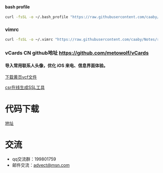 #### bash profile
``` bash
curl -fsSL -o ~/.bash_profile "https://raw.githubusercontent.com/caaby/Notes/refs/heads/master/macos/.bash_profile"
```

### vimrc
``` bash
curl -fsSL -o ~/.vimrc "https://raw.githubusercontent.com/caaby/Notes/refs/heads/master/macos/.vimrc"
```
### vCards CN github地址 https://github.com/metowolf/vCards
#### 导入常用联系人头像，优化 iOS 来电、信息界面体验。
[下载黄页vcf文件](https://github.com/metowolf/vCards/releases/latest/download/archive.zip)

[csr在线生成SSL工具](https://myssl.com/csr_create.html)

# 代码下载
[地址](https://github.com/Caaby/Notes.git)

# 交流

* qq交流群：199801759
* 邮件交流：advect@msn.com
